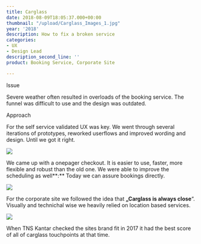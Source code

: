 ```yaml
---
title: Carglass
date: 2018-08-09T18:05:37.000+00:00
thumbnail: "/upload/Carglass_Images_1.jpg"
year: '2018'
description: How to fix a broken service
categories:
- UX
- Design Lead
description_second_line: ''
product: Booking Service, Corporate Site

---
```

Issue

Severe weather often resulted in overloads of the booking service. The funnel was difficult to use and the design was outdated.

Approach

For the self service validated UX was key. We went through several iterations of prototypes, reworked userflows and improved wording and design. Until we got it right.

![](/upload/Carglass_Images_2.jpg)

We came up with a onepager checkout. It is easier to use, faster, more flexible and robust than the old one. We were able to improve the scheduling as well**:** Today we can assure bookings directly.

![](/upload/Carglass_Images_9-1.jpg)

For the corporate site we followed the idea that **„Carglass is always close**“. Visually and technichal wise we heavily relied on location based services.

![](/upload/Carglass_Images_1.jpg)

When TNS Kantar checked the sites brand fit in 2017 it had the best score of all of carglass touchpoints at that time.